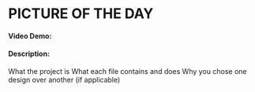 # PICTURE OF THE DAY

#### Video Demo:  <URL HERE>
  
#### Description:
  What the project is
  What each file contains and does
  Why you chose one design over another (if applicable)
